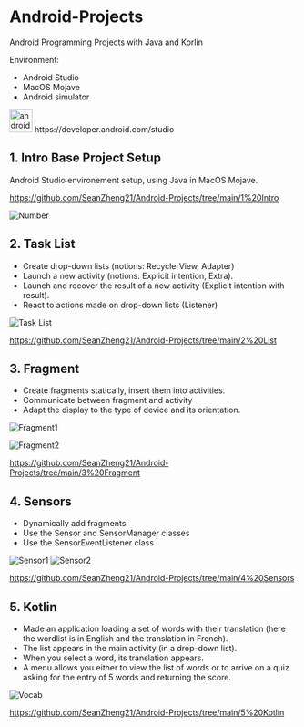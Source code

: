 # Android-Projects
 
Android Programming Projects with Java and Korlin

Environment: 
* Android Studio
* MacOS Mojave
* Android simulator

<image src="https://upload.wikimedia.org/wikipedia/commons/thumb/e/e3/Android_Studio_Icon_%282014-2019%29.svg/1024px-Android_Studio_Icon_%282014-2019%29.svg.png" width="40" alt="android studio">
https://developer.android.com/studio

## 1. Intro Base Project Setup

Android Studio environement setup, using Java in MacOS Mojave.

https://github.com/SeanZheng21/Android-Projects/tree/main/1%20Intro

![Number](https://github.com/SeanZheng21/Android-Projects/blob/main/images/mystery%20number.png)

## 2. Task List

* Create drop-down lists (notions: RecyclerView, Adapter)
* Launch a new activity (notions: Explicit intention, Extra).
* Launch and recover the result of a new activity (Explicit intention
with result).
* React to actions made on drop-down lists (Listener)

![Task List](https://github.com/SeanZheng21/Android-Projects/blob/main/images/list.png)

https://github.com/SeanZheng21/Android-Projects/tree/main/2%20List

## 3. Fragment

* Create fragments statically, insert them into activities.
* Communicate between fragment and activity
* Adapt the display to the type of device and its orientation.

![Fragment1](https://github.com/SeanZheng21/Android-Projects/blob/main/images/fragment1.png)

![Fragment2](https://github.com/SeanZheng21/Android-Projects/blob/main/images/fragment2.png)

https://github.com/SeanZheng21/Android-Projects/tree/main/3%20Fragment

## 4. Sensors

* Dynamically add fragments
* Use the Sensor and SensorManager classes
* Use the SensorEventListener class

![Sensor1](https://github.com/SeanZheng21/Android-Projects/blob/main/images/sensor1.png)
![Sensor2](https://github.com/SeanZheng21/Android-Projects/blob/main/images/sensor2.png)

https://github.com/SeanZheng21/Android-Projects/tree/main/4%20Sensors

## 5. Kotlin

* Made an application loading a set of words with their translation (here the wordlist is in English and the translation in French). 
* The list appears in the main activity (in a drop-down list). 
* When you select a word, its translation appears. 
* A menu allows you either to view the list of words or to arrive on a quiz asking for the entry of 5 words and returning the score.

![Vocab](https://github.com/SeanZheng21/Android-Projects/blob/main/images/vocab.png)

https://github.com/SeanZheng21/Android-Projects/tree/main/5%20Kotlin
